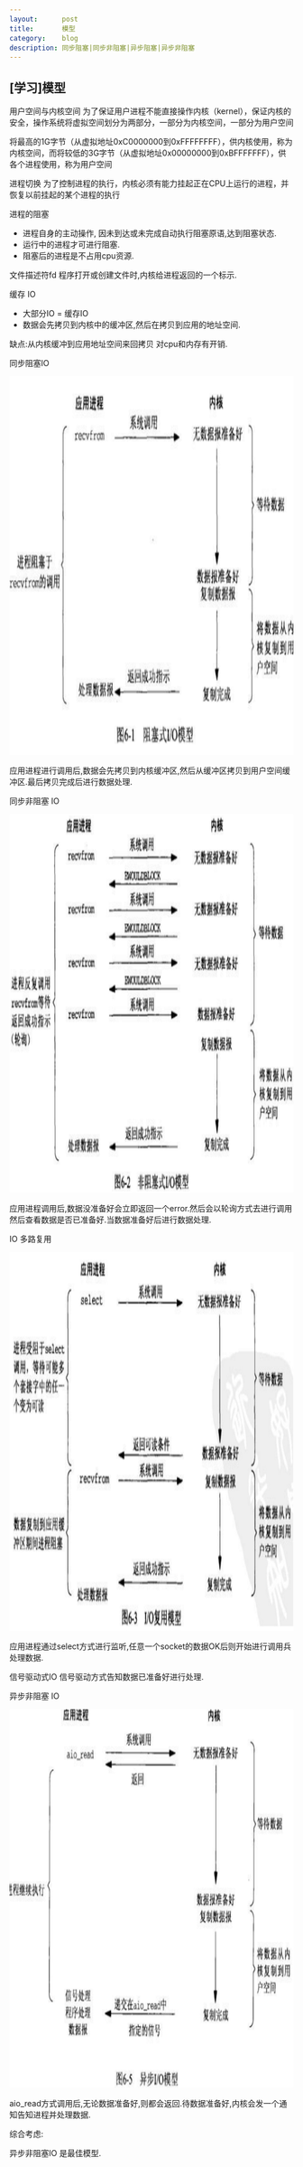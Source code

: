 ```yaml
---
layout:      post
title:       模型
category:    blog
description: 同步阻塞|同步非阻塞|异步阻塞|异步非阻塞
---
```


## [学习]模型

用户空间与内核空间
为了保证用户进程不能直接操作内核（kernel），保证内核的安全，操作系统将虚拟空间划分为两部分，一部分为内核空间，一部分为用户空间

将最高的1G字节（从虚拟地址0xC0000000到0xFFFFFFFF），供内核使用，称为内核空间，而将较低的3G字节（从虚拟地址0x00000000到0xBFFFFFFF），供各个进程使用，称为用户空间

进程切换
为了控制进程的执行，内核必须有能力挂起正在CPU上运行的进程，并恢复以前挂起的某个进程的执行

进程的阻塞
* 进程自身的主动操作, 因未到达或未完成自动执行阻塞原语,达到阻塞状态.
* 运行中的进程才可进行阻塞.
* 阻塞后的进程是不占用cpu资源.

文件描述符fd
程序打开或创建文件时,内核给进程返回的一个标示.

缓存 IO
* 大部分IO = 缓存IO
* 数据会先拷贝到内核中的缓冲区,然后在拷贝到应用的地址空间.

缺点:从内核缓冲到应用地址空间来回拷贝  对cpu和内存有开销.


同步阻塞IO

<img src="/images/20170612/Image1.png" width = "1260" height = "670" />

应用进程进行调用后,数据会先拷贝到内核缓冲区,然后从缓冲区拷贝到用户空间缓冲区.最后拷贝完成后进行数据处理.


同步非阻塞 IO

<img src="/images/20170612/Image2.png" width = "1260" height = "670" />

应用进程调用后,数据没准备好会立即返回一个error.然后会以轮询方式去进行调用然后查看数据是否已准备好.当数据准备好后进行数据处理.


IO 多路复用

<img src="/images/20170612/Image3.png" width = "1260" height = "670" />

应用进程通过select方式进行监听,任意一个socket的数据OK后则开始进行调用兵处理数据.



信号驱动式IO
信号驱动方式告知数据已准备好进行处理.


异步非阻塞 IO

<img src="/images/20170612/Image4.png" width = "1260" height = "670" />

aio_read方式调用后,无论数据准备好,则都会返回.待数据准备好,内核会发一个通知告知进程并处理数据.



综合考虑:

异步非阻塞IO 是最佳模型.








